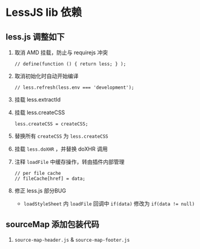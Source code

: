 # LessJS lib 依赖

## less.js 调整如下

1. 取消 AMD 挂载，防止与 requirejs 冲突

    ```
    // define(function () { return less; } );
    ```

2. 取消初始化时自动开始编译

    ```
    // less.refresh(less.env === 'development');
    ```

3. 挂载 less.extractId

4. 挂载 less.createCSS

    ```
    less.createCSS = createCSS;
    ```

5. 替换所有 `createCSS` 为 `less.createCSS`

6. 挂载 `less.doXHR` ，并替换 doXHR 调用

7. 注释 `loadFile` 中缓存操作，转由插件内部管理

    ```
    // per file cache
    // fileCache[href] = data;
    ```

8. 修正 less.js 部分BUG

    - `loadStyleSheet` 内 `loadFile` 回调中 `if(data)` 修改为 `if(data != null) `



## sourceMap 添加包装代码

1. `source-map-header.js` & `source-map-footer.js`

